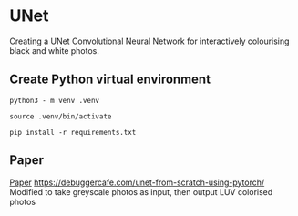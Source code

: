 # UNet
Creating a UNet Convolutional Neural Network for interactively colourising black and white photos.

## Create Python virtual environment
```python3 - m venv .venv```

```source .venv/bin/activate```

```pip install -r requirements.txt```

## Paper
[Paper](paper/1505.04597v1.pdf)
https://debuggercafe.com/unet-from-scratch-using-pytorch/
Modified to take greyscale photos as input, then output LUV colorised photos